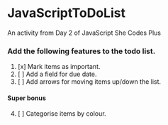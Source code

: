 # JavaScriptToDoList
An activity from Day 2 of JavaScript She Codes Plus

### Add the following features to the todo list.

1. [x] Mark items as important.
2. [ ] Add a field for due date.
3. [ ] Add arrows for moving items up/down the list.

#### Super bonus
4. [ ] Categorise items by colour.